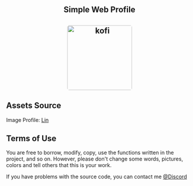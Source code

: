 <h2 align="center">Simple Web Profile<h2>

<p align="center" width="100%">
    <a target="_blank" href="https://ko-fi.com/soevielofficial"><img height="175px" style="border-radius:5px" src="https://i.imgur.com/3MGFecZ.png" alt="kofi" /></a>
</p>
<!-- <p align="center" width="100%">
    <img height="175px" src="https://i.imgur.com/W6mUoiN.png" alt="profile">
</p> -->

## Assets Source

<!-- Image Background Source: [Wallpapper Engine](https://steamcommunity.com/sharedfiles/filedetails/?id=2795211854)<br> -->

Image Profile: [Lin](https://www.toweroffantasy-global.com/images/Lin-a.jpg)

## Terms of Use

You are free to borrow, modify, copy, use the functions written in the project, and so on. However, please don't change some words, pictures, colors and tell others that this is your work.

If you have problems with the source code, you can contact me [@Discord](https://discord.com/users/442224069899976707)
